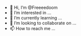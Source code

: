 - 👋 Hi, I’m @Freeeedoom
- 👀 I’m interested in ...
- 🌱 I’m currently learning ...
- 💞️ I’m looking to collaborate on ...
- 📫 How to reach me ...

<!---
Freeeedoom/Freeeedoom is a ✨ special ✨ repository because its `README.md` (this file) appears on your GitHub profile.
You can click the Preview link to take a look at your changes.
--->
